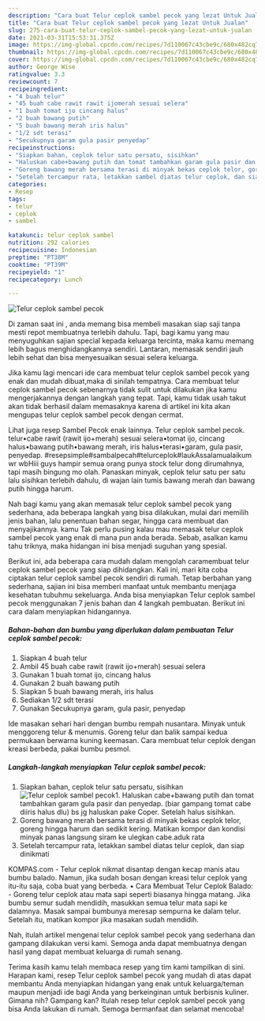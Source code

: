 ```yaml
---
description: "Cara buat Telur ceplok sambel pecok yang lezat Untuk Jualan"
title: "Cara buat Telur ceplok sambel pecok yang lezat Untuk Jualan"
slug: 275-cara-buat-telur-ceplok-sambel-pecok-yang-lezat-untuk-jualan
date: 2021-03-31T15:53:31.375Z
image: https://img-global.cpcdn.com/recipes/7d110067c43cbe9c/680x482cq70/telur-ceplok-sambel-pecok-foto-resep-utama.jpg
thumbnail: https://img-global.cpcdn.com/recipes/7d110067c43cbe9c/680x482cq70/telur-ceplok-sambel-pecok-foto-resep-utama.jpg
cover: https://img-global.cpcdn.com/recipes/7d110067c43cbe9c/680x482cq70/telur-ceplok-sambel-pecok-foto-resep-utama.jpg
author: George Wise
ratingvalue: 3.3
reviewcount: 7
recipeingredient:
- "4 buah telur"
- "45 buah cabe rawit rawit ijomerah sesuai selera"
- "1 buah tomat ijo cincang halus"
- "2 buah bawang putih"
- "5 buah bawang merah iris halus"
- "1/2 sdt terasi"
- "Secukupnya garam gula pasir penyedap"
recipeinstructions:
- "Siapkan bahan, ceplok telur satu persatu, sisihkan"
- "Haluskan cabe+bawang putih dan tomat tambahkan garam gula pasir dan penyedap. (biar gampang tomat cabe diiris halus dlu) bs jg haluskan pake Coper. Setelah halus sisihkan."
- "Goreng bawang merah bersama terasi di minyak bekas ceplok telor, goreng hingga harum dan sedikit kering. Matikan kompor dan kondisi minyak panas langsung siram ke ulegkan cabe.aduk rata"
- "Setelah tercampur rata, letakkan sambel diatas telur ceplok, dan siap dinikmati"
categories:
- Resep
tags:
- telur
- ceplok
- sambel

katakunci: telur ceplok sambel 
nutrition: 292 calories
recipecuisine: Indonesian
preptime: "PT38M"
cooktime: "PT39M"
recipeyield: "1"
recipecategory: Lunch

---
```



![Telur ceplok sambel pecok](https://img-global.cpcdn.com/recipes/7d110067c43cbe9c/680x482cq70/telur-ceplok-sambel-pecok-foto-resep-utama.jpg)

Di zaman  saat ini , anda memang bisa membeli masakan siap saji tanpa mesti repot membuatnya terlebih dahulu. Tapi, bagi kamu yang mau menyuguhkan sajian special kepada keluarga tercinta, maka kamu memang lebih bagus menghidangkannya sendiri. Lantaran, memasak sendiri jauh lebih sehat dan bisa menyesuaikan sesuai selera keluarga.

Jika kamu lagi mencari ide cara membuat telur ceplok sambel pecok yang enak dan mudah dibuat,maka di sinilah tempatnya. Cara membuat telur ceplok sambel pecok  sebenarnya tidak sulit untuk dilakukan jika kamu mengerjakannya dengan langkah yang tepat. Tapi, kamu tidak usah takut akan tidak berhasil dalam memasaknya 
karena di artikel ini kita akan mengupas telur ceplok sambel pecok dengan cermat.  

Lihat juga resep Sambel Pecok enak lainnya. Telur ceplok sambel pecok. telur•cabe rawit (rawit ijo+merah) sesuai selera•tomat ijo, cincang halus•bawang putih•bawang merah, iris halus•terasi•garam, gula pasir, penyedap. #resepsimple#sambalpecah#telurceplok#laukAssalamualaikum wr wbHiii guys hampir semua orang punya stock telur dong dirumahnya, tapi masih bingung mo olah. Panaskan minyak, ceplok telur satu per satu lalu sisihkan terlebih dahulu, di wajan lain tumis bawang merah dan bawang putih hingga harum.

Nah bagi kamu yang akan memasak telur ceplok sambel pecok yang sederhana, ada beberapa langkah yang bisa dilakukan, mulai dari memilih jenis bahan, lalu penentuan bahan segar, hingga cara membuat dan menyajikannya. kamu Tak perlu pusing kalau mau memasak telur ceplok sambel pecok yang enak di mana pun anda berada. Sebab, asalkan kamu  tahu triknya, maka hidangan ini bisa menjadi suguhan yang spesial.

Berikut ini, ada beberapa cara mudah dalam mengolah caramembuat telur ceplok sambel pecok yang siap dihidangkan. Kali ini, mari kita coba ciptakan telur ceplok sambel pecok sendiri di rumah. Tetap berbahan yang sederhana, sajian ini bisa memberi manfaat untuk membantu menjaga kesehatan tubuhmu sekeluarga. Anda bisa menyiapkan Telur ceplok sambel pecok menggunakan 7 jenis bahan dan 4 langkah pembuatan. Berikut ini cara dalam menyiapkan hidangannya.

<!--inarticleads1-->

##### Bahan-bahan dan bumbu yang diperlukan dalam pembuatan Telur ceplok sambel pecok:

1. Siapkan 4 buah telur
1. Ambil 45 buah cabe rawit (rawit ijo+merah) sesuai selera
1. Gunakan 1 buah tomat ijo, cincang halus
1. Gunakan 2 buah bawang putih
1. Siapkan 5 buah bawang merah, iris halus
1. Sediakan 1/2 sdt terasi
1. Gunakan Secukupnya garam, gula pasir, penyedap


Ide masakan sehari hari dengan bumbu rempah nusantara. Minyak untuk menggoreng telur &amp; menumis. Goreng telur dan balik sampai kedua permukaan berwarna kuning keemasan. Cara membuat telur ceplok dengan kreasi berbeda, pakai bumbu pesmol. 

<!--inarticleads2-->

##### Langkah-langkah menyiapkan Telur ceplok sambel pecok:

1. Siapkan bahan, ceplok telur satu persatu, sisihkan
<img src="https://img-global.cpcdn.com/steps/6ea608a9221db052/160x128cq70/telur-ceplok-sambel-pecok-langkah-memasak-1-foto.jpg" alt="Telur ceplok sambel pecok">1. Haluskan cabe+bawang putih dan tomat tambahkan garam gula pasir dan penyedap. (biar gampang tomat cabe diiris halus dlu) bs jg haluskan pake Coper. Setelah halus sisihkan.
1. Goreng bawang merah bersama terasi di minyak bekas ceplok telor, goreng hingga harum dan sedikit kering. Matikan kompor dan kondisi minyak panas langsung siram ke ulegkan cabe.aduk rata
1. Setelah tercampur rata, letakkan sambel diatas telur ceplok, dan siap dinikmati


KOMPAS.com - Telur ceplok nikmat disantap dengan kecap manis atau bumbu balado. Namun, jika sudah bosan dengan kreasi telur ceplok yang itu-itu saja, coba buat yang berbeda. • Cara Membuat Telur Ceplok Balado: - Goreng telur ceplok atau mata sapi seperti biasanya hingga matang. Jika bumbu semur sudah mendidih, masukkan semua telur mata sapi ke dalamnya. Masak sampai bumbunya meresap sempurna ke dalam telur. Setelah itu, matikan kompor jika masakan sudah mendidih. 

Nah, itulah artikel mengenai  telur ceplok sambel pecok  yang sederhana dan gampang dilakukan versi kami. Semoga anda dapat membuatnya dengan hasil yang dapat membuat keluarga di rumah senang. 

Terima kasih kamu telah membaca resep yang tim kami tampilkan di sini. Harapan kami, resep  Telur ceplok sambel pecok yang mudah di atas dapat membantu Anda menyiapkan hidangan yang enak untuk keluarga/teman maupun menjadi ide bagi Anda yang berkeinginan untuk berbisnis kuliner. Gimana nih? Gampang kan? Itulah resep telur ceplok sambel pecok yang bisa Anda lakukan di rumah. Semoga bermanfaat dan selamat mencoba!

